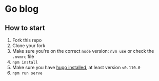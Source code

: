 # Go blog

## How to start

1. Fork this repo
2. Clone your fork
3. Make sure you're on the correct `node` version: `nvm use` or check the `.nvmrc` file
4. `npm install`
5. Make sure you have [hugo installed](https://gohugo.io/installation/), at least version `v0.110.0`
6. `npm run serve`